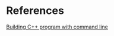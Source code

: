 # References

[Building C++ program with command line](https://docs.microsoft.com/en-us/cpp/build/building-on-the-command-line)
